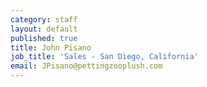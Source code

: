 ```yaml
---
category: staff
layout: default
published: true
title: John Pisano
job_title: 'Sales - San Diego, California'
email: JPisano@pettingzooplush.com
---
```

